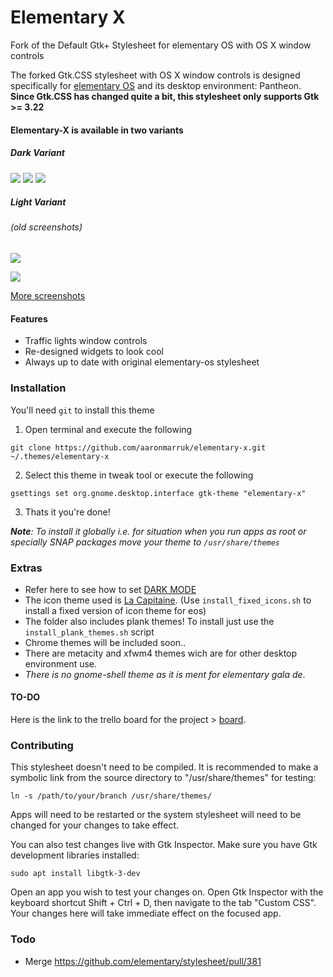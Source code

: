 # Elementary X  

Fork of the Default Gtk+ Stylesheet for elementary OS with OS X window controls

The forked Gtk.CSS stylesheet with OS X window controls is designed specifically for [elementary OS](https://elementary.io) and its desktop environment: Pantheon. **Since Gtk.CSS has changed quite a bit, this stylesheet only supports Gtk >= 3.22**

#### Elementary-X is available in two variants

##### Dark Variant

![](https://i.imgur.com/kWuZ2aY.png)
![](https://i.imgur.com/n2T2tjm.png)
![](https://i.imgur.com/lPLt0Xx.png)

##### Light Variant
###### (old screenshots)

![](http://i.imgur.com/AFwq5WW.png)

![](http://i.imgur.com/XjGm1FX.png)


[More screenshots](https://imgur.com/a/yoBOoSx)

#### Features

- Traffic lights window controls
- Re-designed widgets to look cool
- Always up to date with original elementary-os stylesheet

### Installation

You'll need ```git``` to install this theme

1. Open terminal and execute the following
```
git clone https://github.com/aaronmarruk/elementary-x.git ~/.themes/elementary-x
```
2. Select this theme in tweak tool or execute the following 
```
gsettings set org.gnome.desktop.interface gtk-theme "elementary-x"
```  
3. Thats it you're done!

***Note**: To install it globally i.e. for situation when you run apps as root or specially SNAP packages move your theme to ```/usr/share/themes ```*

### Extras
* Refer here to see how to set [DARK MODE](https://askubuntu.com/questions/769417/how-to-change-global-dark-theme-on-and-off-through-terminal) 
* The icon theme used is [La Capitaine](https://github.com/keeferrourke/la-capitaine-icon-theme). (Use `install_fixed_icons.sh` to install a fixed version of icon theme for eos)
* The folder also includes plank themes! To install just use the ```install_plank_themes.sh``` script
* Chrome themes will be included soon..
* There are metacity and xfwm4 themes wich are for other desktop environment use.
* *There is no gnome-shell theme as it is ment for elementary gala de*.

#### TO-DO
Here is the link to the trello board for the project >  [board](https://trello.com/b/hEsKYAOa).  


### Contributing

This stylesheet doesn't need to be compiled. It is recommended to make a
symbolic link from the source directory to "/usr/share/themes" for testing:

    ln -s /path/to/your/branch /usr/share/themes/

Apps will need to be restarted or the system stylesheet will need to be
changed for your changes to take effect.

You can also test changes live with Gtk Inspector. Make sure you have Gtk
development libraries installed:

    sudo apt install libgtk-3-dev

Open an app you wish to test your changes on. Open Gtk Inspector with the
keyboard shortcut Shift + Ctrl + D, then navigate to the tab "Custom CSS".
Your changes here will take immediate effect on the focused app.

### Todo

* Merge https://github.com/elementary/stylesheet/pull/381
